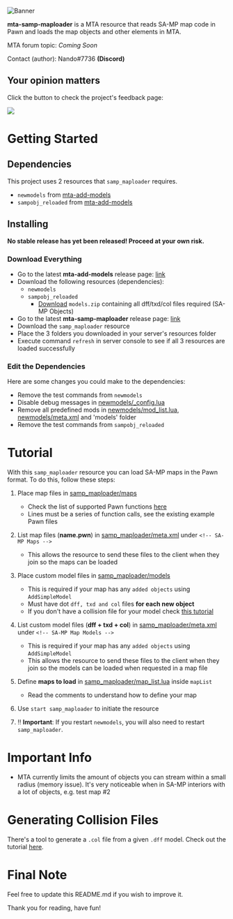 ![Banner](https://i.imgur.com/zynzF9k.png)

**mta-samp-maploader** is a MTA resource that reads SA-MP map code in Pawn and loads the map objects and other elements in MTA.

MTA forum topic: *Coming Soon*

Contact (author): Nando#7736 **(Discord)**

## Your opinion matters

Click the button to check the project's feedback page:

[<img src="https://i.imgur.com/x19GaN1.png?1">](https://github.com/Fernando-A-Rocha/mta-samp-maploader/issues/1)

# Getting Started

## Dependencies

This project uses 2 resources that `samp_maploader` requires.

- `newmodels` from [mta-add-models](https://github.com/Fernando-A-Rocha/mta-add-models)
- `sampobj_reloaded` from [mta-add-models](https://github.com/Fernando-A-Rocha/mta-add-models)

## Installing

**No stable release has yet been released! Proceed at your own risk.**

### Download Everything

- Go to the latest **mta-add-models** release page: [link](https://github.com/Fernando-A-Rocha/mta-add-models/releases/latest)
- Download the following resources (dependencies):
  - `newmodels`
  - `sampobj_reloaded`
    - [Download](https://www.mediafire.com/file/mgqrk0rq7jrgsuc/models.zip/file) `models.zip` containing all dff/txd/col files required (SA-MP Objects)
- Go to the latest **mta-samp-maploader** release page: [link](https://github.com/Fernando-A-Rocha/mta-samp-maploader/releases/latest)
- Download the `samp_maploader` resource
- Place the 3 folders you downloaded in your server's resources folder
- Execute command `refresh` in server console to see if all 3 resources are loaded successfully

### Edit the Dependencies

Here are some changes you could make to the dependencies:

- Remove the test commands from `newmodels`
- Disable debug messages in [newmodels/_config.lua](/newmodels/_config.lua)
- Remove all predefined mods in [newmodels/mod_list.lua](/newmodels/mod_list.lua), [newmodels/meta.xml](/newmodels/meta.xml) and 'models' folder
- Remove the test commands from `sampobj_reloaded`

# Tutorial

With this `samp_maploader` resource you can load SA-MP maps in the Pawn format. To do this, follow these steps:

1. Place map files in [samp_maploader/maps](samp_maploader/maps)
    - Check the list of supported Pawn functions [here](#exported-functions)
    - Lines must be a series of function calls, see the existing example Pawn files

2. List map files (**name.pwn**) in [samp_maploader/meta.xml](samp_maploader/meta.xml) under `<!-- SA-MP Maps -->`
    - This allows the resource to send these files to the client when they join so the maps can be loaded

3. Place custom model files in [samp_maploader/models](samp_maploader/models)
    - This is required if your map has any `added objects` using `AddSimpleModel` 
    - Must have dot `dff, txd and col` files **for each new object**
    - If you don't have a collision file for your model check [this tutorial](/.github/docs/TUTORIAL_COL.md)

4. List custom model files (**dff + txd + col**) in [samp_maploader/meta.xml](samp_maploader/meta.xml) under `<!-- SA-MP Map Models -->`
    - This is required if your map has any `added objects` using `AddSimpleModel` 
    - This allows the resource to send these files to the client when they join so the models can be loaded when requested in a map file

5. Define **maps to load** in [samp_maploader/map_list.lua](samp_maploader/map_list.lua) inside `mapList`
    - Read the comments to understand how to define your map

6. Use `start samp_maploader` to initiate the resource

7. ‼️ **Important**: If you restart `newmodels`, you will also need to restart `samp_maploader`.

# Important Info

- MTA currently limits the amount of objects you can stream within a small radius (memory issue). It's very noticeable when in SA-MP interiors with a lot of objects, e.g. test map #2

# Generating Collision Files

There's a tool to generate a `.col` file from a given `.dff` model. Check out the tutorial [here](/.github/docs/TUTORIAL_COL.md).

# Final Note

Feel free to update this README.md if you wish to improve it.

Thank you for reading, have fun!
